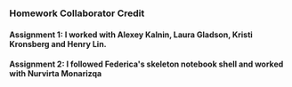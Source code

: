 
### Homework Collaborator Credit

#### Assignment 1: I worked with Alexey Kalnin, Laura Gladson, Kristi Kronsberg and Henry Lin.

#### Assignment 2: I followed Federica's skeleton notebook shell and worked with Nurvirta Monarizqa
